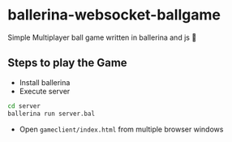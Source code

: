 # ballerina-websocket-ballgame
Simple Multiplayer ball game written in ballerina and js :rocket:


## Steps to play the Game


- Install ballerina
- Execute server

```bash
cd server
ballerina run server.bal
```

- Open `gameclient/index.html` from multiple browser windows
